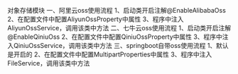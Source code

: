 对象存储模块
一、阿里云oss使用流程
   1、启动类开启注解@EnableAlibabaOss
   2、在配置文件中配置AliyunOssProperty中属性
   3、程序中注入AliyunOssService，调用该类中方法
二、七牛云oss使用流程
   1、启动类开启注解@EnableQiniuOss
   2、在配置文件中配置QiniuOssProperty中属性
   3、程序中注入QiniuOssService，调用该类中方法
三、springboot自带oss使用流程
   1、默认是开启的
   2、在配置文件中配置MultipartProperties中属性
   3、程序中注入FileService，调用该类中方法
